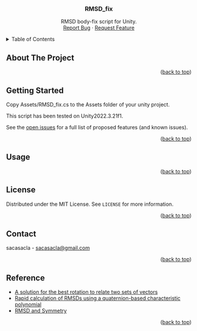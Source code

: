 <!-- Improved compatibility of back to top link: See: https://github.com/othneildrew/Best-README-Template/pull/73 -->
<a name="readme-top"></a>

<h3 align="center">RMSD_fix</h3>

  <p align="center">
    RMSD body-fix script for Unity.
    <br />
    <a href="https://github.com/sacasacla/RMSD_fix/issues/new?labels=bug&template=bug-report---.md">Report Bug</a>
    ·
    <a href="https://github.com/sacasacla/RMSD_fix/issues/new?labels=enhancement&template=feature-request---.md">Request Feature</a>
  </p>
</div>

<!-- TABLE OF CONTENTS -->
<details>
  <summary>Table of Contents</summary>
  <ol>
    <li>
      <a href="#about-the-project">About The Project</a>
    </li>
    <li>
      <a href="#getting-started">Getting Started</a>
    </li>
    <li><a href="#usage">Usage</a></li>
    <li><a href="#license">License</a></li>
    <li><a href="#contact">Contact</a></li>
    <li><a href="#Reference">Reference</a></li>
  </ol>
</details>

<!-- ABOUT THE PROJECT -->
## About The Project

<p align="right">(<a href="#readme-top">back to top</a>)</p>

<!-- GETTING STARTED -->
## Getting Started

  Copy Assets/RMSD_fix.cs to the Assets folder of your unity project.

  This script has been tested on Unity2022.3.21f1.

  See the [open issues](https://github.com/yymmt742/sacasacla/RMSD_fix) for a full list of proposed features (and known issues).

<p align="right">(<a href="#readme-top">back to top</a>)</p>

<!-- USAGE -->
## Usage

<p align="right">(<a href="#readme-top">back to top</a>)</p>

<!-- LICENSE -->
## License

Distributed under the MIT License.
See `LICENSE` for more information.

<p align="right">(<a href="#readme-top">back to top</a>)</p>

<!-- CONTACT -->
## Contact

sacasacla - sacasacla@gmail.com

<p align="right">(<a href="#readme-top">back to top</a>)</p>

<!-- Reference -->
## Reference

* [A solution for the best rotation to relate two sets of vectors](https://scripts.iucr.org/cgi-bin/paper?S0567739476001873)
* [Rapid calculation of RMSDs using a quaternion-based characteristic polynomial](https://scripts.iucr.org/cgi-bin/paper?S0108767305015266)
* [RMSD and Symmetry](https://onlinelibrary.wiley.com/doi/10.1002/jcc.25802)


<p align="right">(<a href="#readme-top">back to top</a>)</p>

<!-- MARKDOWN LINKS & IMAGES -->
<!-- https://www.markdownguide.org/basic-syntax/#reference-style-links -->

